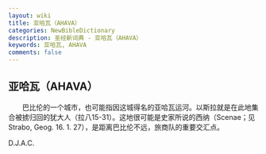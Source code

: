 ```yaml
---
layout: wiki
title: 亚哈瓦（AHAVA）
categories: NewBibleDictionary
description: 圣经新词典 - 亚哈瓦（AHAVA）
keywords: 亚哈瓦, AHAVA
comments: false
---
```


## 亚哈瓦（AHAVA）

　　巴比伦的一个城市，也可能指因这城得名的亚哈瓦运河。以斯拉就是在此地集合被掳归回的犹大人（拉八15-31）。这地很可能是史家所说的西纳（Scenae；见 Strabo, Geog. 16. 1. 27），是距离巴比伦不远，旅商队的重要交汇点。

D.J.A.C.







